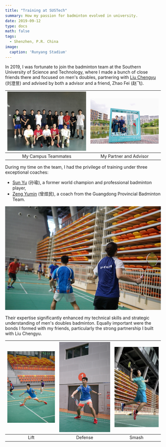 ```yaml
---
title: "Training at SUSTech"
summary: How my passion for badminton evolved in university.
date: 2019-09-12
type: docs
math: false
tags:
  - Shenzhen, P.R. China
image:
  caption: 'Runyang Stadium'
---
```


In 2019, I was fortunate to join the badminton team at the Southern University of Science and Technology, where I made a bunch of close friends there and focused on men's doubles, partnering with [Liu Chengyu](http://www.jiangxingyusustech.com/page131?article_id=64) (刘澄昱) and advised by both a advisor and a friend, Zhao Fei (赵飞).

| ![Friend1](images/bmt1-2.jpg) | ![Friend2](images/bmt1-1.jpg) |
|:-----------------------------:|:----------------------------:|
| My Campus Teammates           | My Partner and Advisor        |
    

During my time on the team, I had the privilege of training under three exceptional coaches:

- [Sun Yu](https://bwfbadminton.com/player/92736/sun-yu) (孙瑜), a former world champion and professional badminton player,  
- [Zeng Yumin](http://sport.sustech.edu.cn/show-29-4-1.html) (曾煜民), a coach from the Guangdong Provincial Badminton Team.

![SUSTech Coach](images/bmt1-6.jpg)

Their expertise significantly enhanced my technical skills and strategic understanding of men's doubles badminton. Equally important were the bonds I formed with my friends, particularly the strong partnership I built with Liu Chengyu.

| ![Drop Shot](images/bmt1-3.jpg) | ![Doubles Play](images/bmt1-4.jpg) | ![Smash](images/bmt1-5.jpg) |
|:------------------------------:|:----------------------------------:|:----------------------------:|
| Lift                      | Defense                       | Smash                        |

